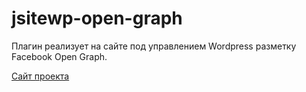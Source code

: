# jsitewp-open-graph
Плагин реализует на сайте под управлением Wordpress разметку Facebook Open Graph.

[Сайт проекта](https://jinsite.ru/raznoe/wp/item/1-facebook-open-graph)